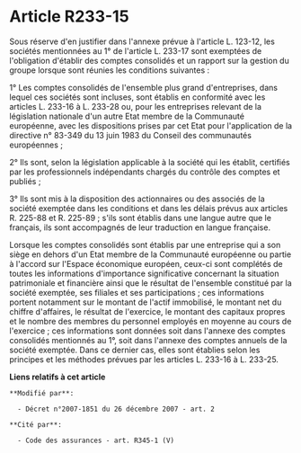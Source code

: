 # Article R233-15

Sous réserve d'en justifier dans l'annexe prévue à l'article L. 123-12, les sociétés mentionnées au 1° de l'article L. 233-17
sont exemptées de l'obligation d'établir des comptes consolidés et un rapport sur la gestion du groupe lorsque sont réunies
les conditions suivantes : 

1° Les comptes consolidés de l'ensemble plus grand d'entreprises, dans lequel ces sociétés sont incluses, sont établis en
conformité avec les articles L. 233-16 à L. 233-28 ou, pour les entreprises relevant de la législation nationale d'un autre
Etat membre de la Communauté européenne, avec les dispositions prises par cet Etat pour l'application de la directive n°
83-349 du 13 juin 1983 du Conseil des communautés européennes ; 

2° Ils sont, selon la législation applicable à la société qui les établit, certifiés par les professionnels indépendants
chargés du contrôle des comptes et publiés ; 

3° Ils sont mis à la disposition des actionnaires ou des associés de la société exemptée dans les conditions et dans les
délais prévus aux articles R. 225-88 et R. 225-89 ; s'ils sont établis dans une langue autre que le français, ils sont
accompagnés de leur traduction en langue française. 

Lorsque les comptes consolidés sont établis par une entreprise qui a son siège en dehors d'un Etat membre de la Communauté
européenne ou partie à l'accord sur l'Espace économique européen, ceux-ci sont complétés de toutes les informations
d'importance significative concernant la situation patrimoniale et financière ainsi que le résultat de l'ensemble constitué
par la société exemptée, ses filiales et ses participations ; ces informations portent notamment sur le montant de l'actif
immobilisé, le montant net du chiffre d'affaires, le résultat de l'exercice, le montant des capitaux propres et le nombre des
membres du personnel employés en moyenne au cours de l'exercice ; ces informations sont données soit dans l'annexe des
comptes consolidés mentionnés au 1°, soit dans l'annexe des comptes annuels de la société exemptée. Dans ce dernier cas,
elles sont établies selon les principes et les méthodes prévues par les articles L. 233-16 à L. 233-25.

**Liens relatifs à cet article**

	**Modifié par**:

	  - Décret n°2007-1851 du 26 décembre 2007 - art. 2

	**Cité par**:

	  - Code des assurances - art. R345-1 (V)
